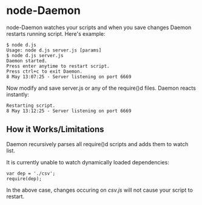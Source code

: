 node-Daemon
===========

node-Daemon watches your scripts and when you save changes Daemon restarts running script. Here's example:

    $ node d.js
    Usage: node d.js server.js [params]
    $ node d.js server.js
    Daemon started.
    Press enter anytime to restart script.
    Press ctrl+c to exit Daemon.
    8 May 13:07:25 - Server listening on port 6669

Now modify and save server.js or any of the require()d files. Daemon reacts instantly:

    Restarting script.
    8 May 13:12:25 - Server listening on port 6669
    
How it Works/Limitations
------------------------

Daemon recursively parses all require()d scripts and adds them to watch list.

It is currently unable to watch dynamically loaded dependencies:

    var dep = './csv';
    require(dep);
   
In the above case, changes occuring on *csv.js* will not cause your script to restart.
